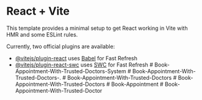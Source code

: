 # React + Vite

This template provides a minimal setup to get React working in Vite with HMR and some ESLint rules.

Currently, two official plugins are available:

- [@vitejs/plugin-react](https://github.com/vitejs/vite-plugin-react/blob/main/packages/plugin-react/README.md) uses [Babel](https://babeljs.io/) for Fast Refresh
- [@vitejs/plugin-react-swc](https://github.com/vitejs/vite-plugin-react-swc) uses [SWC](https://swc.rs/) for Fast Refresh
#   B o o k - A p p o i n t m e n t - W i t h - T r u s t e d - D o c t o r s - S y s t e m  
 #   B o o k - A p p o i n t m e n t - W i t h - T r u s t e d - D o c t o r s - .  
 #   B o o k - A p p o i n t m e n t - W i t h - T r u s t e d - D o c t o r s  
 #   B o o k - A p p o i n t m e n t - W i t h - T r u s t e d - D o c t o r s  
 #   B o o k - A p p o i n t m e n t  
 #   B o o k - A p p o i n t m e n t - W i t h - T r u s t e d - D o c t o r  
 
